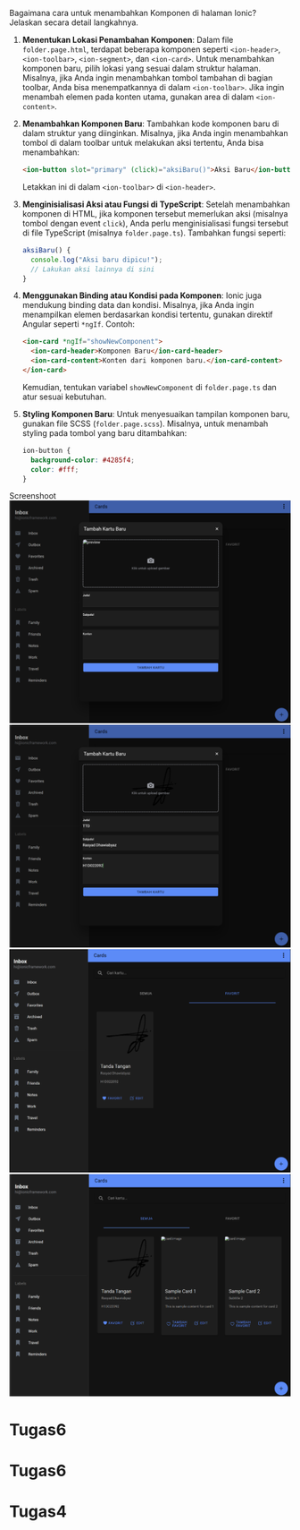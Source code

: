 Bagaimana cara untuk menambahkan Komponen di halaman Ionic? Jelaskan secara detail langkahnya.
1. **Menentukan Lokasi Penambahan Komponen**:
   Dalam file `folder.page.html`, terdapat beberapa komponen seperti `<ion-header>`, `<ion-toolbar>`, `<ion-segment>`, dan `<ion-card>`. Untuk menambahkan komponen baru, pilih lokasi yang sesuai dalam struktur halaman. Misalnya, jika Anda ingin menambahkan tombol tambahan di bagian toolbar, Anda bisa menempatkannya di dalam `<ion-toolbar>`. Jika ingin menambah elemen pada konten utama, gunakan area di dalam `<ion-content>`.

2. **Menambahkan Komponen Baru**:
   Tambahkan kode komponen baru di dalam struktur yang diinginkan. Misalnya, jika Anda ingin menambahkan tombol di dalam toolbar untuk melakukan aksi tertentu, Anda bisa menambahkan:
   ```html
   <ion-button slot="primary" (click)="aksiBaru()">Aksi Baru</ion-button>
   ```
   Letakkan ini di dalam `<ion-toolbar>` di `<ion-header>`.

3. **Menginisialisasi Aksi atau Fungsi di TypeScript**:
   Setelah menambahkan komponen di HTML, jika komponen tersebut memerlukan aksi (misalnya tombol dengan event `click`), Anda perlu menginisialisasi fungsi tersebut di file TypeScript (misalnya `folder.page.ts`). Tambahkan fungsi seperti:
   ```typescript
   aksiBaru() {
     console.log("Aksi baru dipicu!");
     // Lakukan aksi lainnya di sini
   }
   ```

4. **Menggunakan Binding atau Kondisi pada Komponen**:
   Ionic juga mendukung binding data dan kondisi. Misalnya, jika Anda ingin menampilkan elemen berdasarkan kondisi tertentu, gunakan direktif Angular seperti `*ngIf`. Contoh:
   ```html
   <ion-card *ngIf="showNewComponent">
     <ion-card-header>Komponen Baru</ion-card-header>
     <ion-card-content>Konten dari komponen baru.</ion-card-content>
   </ion-card>
   ```
   Kemudian, tentukan variabel `showNewComponent` di `folder.page.ts` dan atur sesuai kebutuhan.

5. **Styling Komponen Baru**:
   Untuk menyesuaikan tampilan komponen baru, gunakan file SCSS (`folder.page.scss`). Misalnya, untuk menambah styling pada tombol yang baru ditambahkan:
   ```scss
   ion-button {
     background-color: #4285f4;
     color: #fff;
   }
   ```

Screenshoot
![image](https://github.com/dhawiwiyiyaz/Tugas6/blob/main/Screenshot%202024-12-05%20020644.png)
![image](https://github.com/dhawiwiyiyaz/Tugas6/blob/main/Screenshot%202024-12-05%20020825.png)
![image](https://github.com/dhawiwiyiyaz/Tugas6/blob/main/Screenshot%202024-12-05%20020911.png)
![image](https://github.com/dhawiwiyiyaz/Tugas6/blob/main/Screenshot%202024-12-05%20020931.png)



# Tugas6
# Tugas6
# Tugas4
